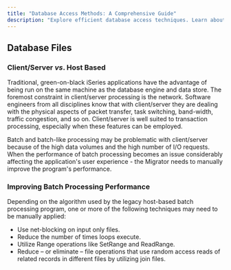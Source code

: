 ```yaml
---
title: "Database Access Methods: A Comprehensive Guide"
description: "Explore efficient database access techniques. Learn about different methods, best practices, and tips for optimal data retrieval."
---
```


## Database Files

### Client/Server _vs_. Host Based

Traditional, green-on-black iSeries applications have the advantage of being run on the same machine as the database engine and data store. The foremost constraint in client/server processing is the network. Software engineers from all disciplines know that with client/server they are dealing with the physical aspects of packet transfer, task switching, band-width, traffic congestion, and so on. Client/server is well suited to transaction processing, especially when these features can be employed.

Batch and batch-like processing may be problematic with client/server because of the high data volumes and the high number of I/O requests. When the performance of batch processing becomes an issue considerably affecting the application's user experience - the Migrator needs to manually improve the program's performance.

### Improving Batch Processing Performance

Depending on the algorithm used by the legacy host-based batch processing program, one or more of the following techniques may need to be manually applied:
- Use net-blocking on input only files.
- Reduce the number of times loops execute.
- Utilize Range operations like SetRange and ReadRange.
- Reduce – or eliminate – file operations that use random access reads of related records in different files by utilizing join files.
